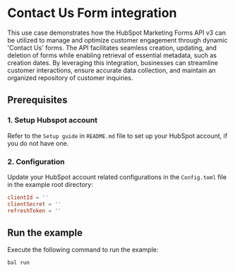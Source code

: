 # Contact Us Form integration

This use case demonstrates how the HubSpot Marketing Forms API v3 can be utilized to manage and optimize customer engagement through dynamic 'Contact Us' forms. The API facilitates seamless creation, updating, and deletion of forms while enabling retrieval of essential metadata, such as creation dates. By leveraging this integration, businesses can streamline customer interactions, ensure accurate data collection, and maintain an organized repository of customer inquiries.

## Prerequisites

### 1. Setup Hubspot account

Refer to the `Setup guide` in `README.md` file to set up your HubSpot account, if you do not have one.

### 2. Configuration

Update your HubSpot account related configurations in the `Config.toml` file in the example root directory:

```toml
clientId = ''
clientSecret = ''
refreshToken = ''
```

## Run the example

Execute the following command to run the example:

```ballerina
bal run
```